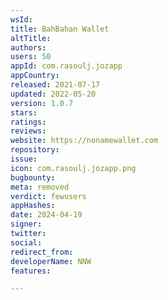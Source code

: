 ```yaml
---
wsId: 
title: BahBahan Wallet
altTitle: 
authors: 
users: 50
appId: com.rasoulj.jozapp
appCountry: 
released: 2021-07-17
updated: 2022-05-20
version: 1.0.7
stars: 
ratings: 
reviews: 
website: https://nonamewallet.com
repository: 
issue: 
icon: com.rasoulj.jozapp.png
bugbounty: 
meta: removed
verdict: fewusers
appHashes: 
date: 2024-04-19
signer: 
twitter: 
social: 
redirect_from: 
developerName: NNW
features: 

---
```


